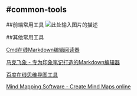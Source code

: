 #common-tools
------

##前端常用工具
![此处输入图片的描述][1]

##其他常用工具

[Cmd在线Markdown编辑阅读器](https://www.zybuluo.com/mdeditor/ "Cmd在线Markdown编辑阅读器")

[马克飞象 - 专为印象笔记打造的Markdown编辑器](http://maxiang.info/ "马克飞象 - 专为印象笔记打造的Markdown编辑器")

[百度在线思维导图工具](http://naotu.baidu.com/ "百度在线思维导图工具")

[Mind Mapping Software - Create Mind Maps online](http://www.mindmeister.com/ "Mind Mapping Software - Create Mind Maps online")


  [1]: http://www.jx9d.com/docs/%E5%89%8D%E7%AB%AF%E5%B8%B8%E7%94%A8%E5%B7%A5%E5%85%B7.png